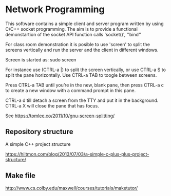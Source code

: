 # Network Programming

This software contains a simple client and server program written by using C/C++ socket programming. The aim is to provide a functional demonstartion of the socket API function calls 'socket()', ''bind''


For class room demonstration it is posible to use 'screen' to split the screens vertically and run the server and the client in different windows.

Screen is started as: sudo screen

For instance use (CTRL-a |) to split the screen vertically, or use CTRL-a S to split the pane horizontally.
Use CTRL-a TAB to toogle between screens.

Press CTRL-a TAB until you’re in the new, blank pane, then press CTRL-a c to create a new window with a command prompt in this pane.

CTRL-a d till detach a screen from the TTY and put it in the background.
CTRL-a X will close the pane that has focus.

See https://tomlee.co/2011/10/gnu-screen-splitting/

## Repository structure

A simple C++ project structure

https://hiltmon.com/blog/2013/07/03/a-simple-c-plus-plus-project-structure/

## Make file

http://www.cs.colby.edu/maxwell/courses/tutorials/maketutor/
